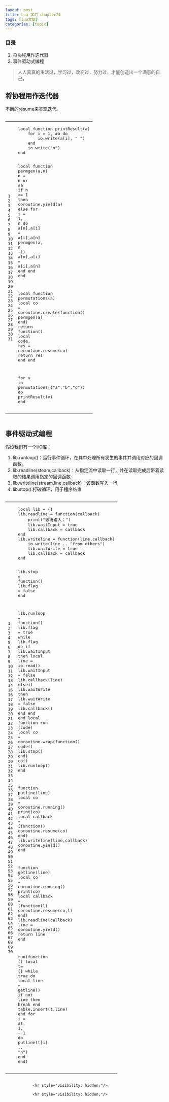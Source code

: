 ```yaml
---
layout: post
title: Lua 学习 chapter24  
tags: [lua文章]
categories: [topic]
---
```

<h3 id="目录">目录</h3>
<ol>
  <li>将协程用作迭代器</li>
  <li>事件驱动式编程</li>
</ol>

<blockquote>
  <p>人人真真的生活过，学习过，改变过，努力过，才能创造出一个满意的自己。</p>
</blockquote>

<h2 id="将协程用作迭代器">将协程用作迭代器</h2>

<p>不断的resume来实现迭代。</p>

<div class="language-lua highlighter-rouge"><div class="highlight"><pre class="highlight"><code><table class="rouge-table"><tbody><tr><td class="rouge-gutter gl"><pre class="lineno">1
2
3
4
5
6
7
8
9
10
11
12
13
14
15
16
17
18
19
20
21
22
23
24
25
26
27
28
29
30
31
</pre></td><td class="rouge-code"><pre><span class="kd">local</span> <span class="k">function</span> <span class="nf">printResult</span><span class="p">(</span><span class="n">a</span><span class="p">)</span>
    <span class="k">for</span> <span class="n">i</span> <span class="o">=</span> <span class="mi">1</span><span class="p">,</span> <span class="o">#</span><span class="n">a</span> <span class="k">do</span>
        <span class="nb">io.write</span><span class="p">(</span><span class="n">a</span><span class="p">[</span><span class="n">i</span><span class="p">],</span> <span class="s2">&#34; &#34;</span><span class="p">)</span>
    <span class="k">end</span>
    <span class="nb">io.write</span><span class="p">(</span><span class="s2">&#34;</span><span class="se">n</span><span class="s2">&#34;</span><span class="p">)</span>
<span class="k">end</span>

<span class="kd">local</span> <span class="k">function</span> <span class="nf">permgen</span><span class="p">(</span><span class="n">a</span><span class="p">,</span><span class="n">n</span><span class="p">)</span>
    <span class="n">n</span> <span class="o">=</span> <span class="n">n</span> <span class="ow">or</span> <span class="o">#</span><span class="n">a</span>
    <span class="k">if</span> <span class="n">n</span> <span class="o">&lt;=</span> <span class="mi">1</span> <span class="k">then</span>
        <span class="nb">coroutine.yield</span><span class="p">(</span><span class="n">a</span><span class="p">)</span>
    <span class="k">else</span>
        <span class="k">for</span> <span class="n">i</span> <span class="o">=</span> <span class="mi">1</span><span class="p">,</span> <span class="n">n</span> <span class="k">do</span>
            <span class="n">a</span><span class="p">[</span><span class="n">n</span><span class="p">],</span><span class="n">a</span><span class="p">[</span><span class="n">i</span><span class="p">]</span> <span class="o">=</span> <span class="n">a</span><span class="p">[</span><span class="n">i</span><span class="p">],</span><span class="n">a</span><span class="p">[</span><span class="n">n</span><span class="p">]</span>
            <span class="n">permgen</span><span class="p">(</span><span class="n">a</span><span class="p">,</span> <span class="n">n</span> <span class="o">-</span><span class="mi">1</span><span class="p">)</span>
            <span class="n">a</span><span class="p">[</span><span class="n">n</span><span class="p">],</span><span class="n">a</span><span class="p">[</span><span class="n">i</span><span class="p">]</span> <span class="o">=</span> <span class="n">a</span><span class="p">[</span><span class="n">i</span><span class="p">],</span><span class="n">a</span><span class="p">[</span><span class="n">n</span><span class="p">]</span>
        <span class="k">end</span>
    <span class="k">end</span>
<span class="k">end</span>

<span class="kd">local</span> <span class="k">function</span> <span class="nf">permutations</span><span class="p">(</span><span class="n">a</span><span class="p">)</span>
    <span class="kd">local</span> <span class="n">co</span> <span class="o">=</span> <span class="nb">coroutine.create</span><span class="p">(</span><span class="k">function</span><span class="p">()</span> <span class="n">permgen</span><span class="p">(</span><span class="n">a</span><span class="p">)</span> <span class="k">end</span><span class="p">)</span>
    <span class="k">return</span> <span class="k">function</span><span class="p">()</span>
        <span class="kd">local</span> <span class="n">code</span><span class="p">,</span> <span class="n">res</span> <span class="o">=</span> <span class="nb">coroutine.resume</span><span class="p">(</span><span class="n">co</span><span class="p">)</span>
        <span class="k">return</span> <span class="n">res</span>
    <span class="k">end</span>
<span class="k">end</span>

<span class="k">for</span> <span class="n">v</span> <span class="k">in</span> <span class="n">permutations</span><span class="p">({</span><span class="s2">&#34;a&#34;</span><span class="p">,</span><span class="s2">&#34;b&#34;</span><span class="p">,</span><span class="s2">&#34;c&#34;</span><span class="p">})</span> <span class="k">do</span>
    <span class="n">printResult</span><span class="p">(</span><span class="n">v</span><span class="p">)</span>
<span class="k">end</span>
</pre></td></tr></tbody></table></code></pre></div></div>

<h2 id="事件驱动式编程">事件驱动式编程</h2>

<p>假设我们有一个I/O库：</p>

<ol>
  <li>lib.runloop()：运行事件循环，在其中处理所有发生的事件并调用对应的回调函数。</li>
  <li>lib.readline(steam,callback)：从指定流中读取一行，并在读取完成后带着读取的结果调用指定的回调函数</li>
  <li>lib.writeline(stream,line,callback)：该函数写入一行</li>
  <li>lib.stop():打破循环，用于程序结束</li>
</ol>

<div class="language-lua highlighter-rouge"><div class="highlight"><pre class="highlight"><code><table class="rouge-table"><tbody><tr><td class="rouge-gutter gl"><pre class="lineno">1
2
3
4
5
6
7
8
9
10
11
12
13
14
15
16
17
18
19
20
21
22
23
24
25
26
27
28
29
30
31
32
33
34
35
36
37
38
39
40
41
42
43
44
45
46
47
48
49
50
51
52
53
54
55
56
57
58
59
60
61
62
63
64
65
66
67
68
69
70
</pre></td><td class="rouge-code"><pre><span class="kd">local</span> <span class="n">lib</span> <span class="o">=</span> <span class="p">{}</span>
<span class="n">lib</span><span class="p">.</span><span class="n">readline</span> <span class="o">=</span> <span class="k">function</span><span class="p">(</span><span class="n">callback</span><span class="p">)</span>
    <span class="nb">print</span><span class="p">(</span><span class="s2">&#34;等待输入：&#34;</span><span class="p">)</span>
    <span class="n">lib</span><span class="p">.</span><span class="n">waitInput</span> <span class="o">=</span> <span class="kc">true</span>
    <span class="n">lib</span><span class="p">.</span><span class="n">callback</span> <span class="o">=</span> <span class="n">callback</span>
<span class="k">end</span>
<span class="n">lib</span><span class="p">.</span><span class="n">writeline</span> <span class="o">=</span> <span class="k">function</span><span class="p">(</span><span class="n">line</span><span class="p">,</span><span class="n">callback</span><span class="p">)</span>
    <span class="nb">io.write</span><span class="p">(</span><span class="n">line</span> <span class="o">..</span> <span class="s2">&#34;from others&#34;</span><span class="p">)</span>
    <span class="n">lib</span><span class="p">.</span><span class="n">waitWrite</span> <span class="o">=</span> <span class="kc">true</span>
    <span class="n">lib</span><span class="p">.</span><span class="n">callback</span> <span class="o">=</span> <span class="n">callback</span>
<span class="k">end</span>

<span class="n">lib</span><span class="p">.</span><span class="n">stop</span> <span class="o">=</span> <span class="k">function</span><span class="p">()</span>
    <span class="n">lib</span><span class="p">.</span><span class="n">flag</span> <span class="o">=</span> <span class="kc">false</span>
<span class="k">end</span>

<span class="n">lib</span><span class="p">.</span><span class="n">runloop</span> <span class="o">=</span> <span class="k">function</span><span class="p">()</span>
    <span class="n">lib</span><span class="p">.</span><span class="n">flag</span> <span class="o">=</span> <span class="kc">true</span>
    <span class="k">while</span> <span class="n">lib</span><span class="p">.</span><span class="n">flag</span> <span class="k">do</span>
        <span class="k">if</span> <span class="n">lib</span><span class="p">.</span><span class="n">waitInput</span> <span class="k">then</span>
            <span class="kd">local</span> <span class="n">line</span> <span class="o">=</span> <span class="nb">io.read</span><span class="p">()</span>
            <span class="n">lib</span><span class="p">.</span><span class="n">waitInput</span> <span class="o">=</span> <span class="kc">false</span>
            <span class="n">lib</span><span class="p">.</span><span class="n">callback</span><span class="p">(</span><span class="n">line</span><span class="p">)</span>
        <span class="k">elseif</span> <span class="n">lib</span><span class="p">.</span><span class="n">waitWrite</span> <span class="k">then</span>
            <span class="n">lib</span><span class="p">.</span><span class="n">waitWrite</span> <span class="o">=</span> <span class="kc">false</span>
            <span class="n">lib</span><span class="p">.</span><span class="n">callback</span><span class="p">()</span>
        <span class="k">end</span>
    <span class="k">end</span>
<span class="k">end</span>
<span class="kd">local</span> <span class="k">function</span> <span class="nf">run</span> <span class="p">(</span><span class="n">code</span><span class="p">)</span>
    <span class="kd">local</span> <span class="n">co</span> <span class="o">=</span> <span class="nb">coroutine.wrap</span><span class="p">(</span><span class="k">function</span><span class="p">()</span>
        <span class="n">code</span><span class="p">()</span>
        <span class="n">lib</span><span class="p">.</span><span class="n">stop</span><span class="p">()</span>
    <span class="k">end</span><span class="p">)</span>
    <span class="n">co</span><span class="p">()</span>
    <span class="n">lib</span><span class="p">.</span><span class="n">runloop</span><span class="p">()</span>
<span class="k">end</span>

<span class="k">function</span> <span class="nf">putline</span><span class="p">(</span><span class="n">line</span><span class="p">)</span>
    <span class="kd">local</span> <span class="n">co</span> <span class="o">=</span> <span class="nb">coroutine.running</span><span class="p">()</span>
    <span class="nb">print</span><span class="p">(</span><span class="n">co</span><span class="p">)</span>
    <span class="kd">local</span> <span class="n">callback</span> <span class="o">=</span> <span class="p">(</span><span class="k">function</span><span class="p">()</span> <span class="nb">coroutine.resume</span><span class="p">(</span><span class="n">co</span><span class="p">)</span> <span class="k">end</span><span class="p">)</span>
    <span class="n">lib</span><span class="p">.</span><span class="n">writeline</span><span class="p">(</span><span class="n">line</span><span class="p">,</span><span class="n">callback</span><span class="p">)</span>
    <span class="nb">coroutine.yield</span><span class="p">()</span>
<span class="k">end</span>

<span class="k">function</span> <span class="nf">getline</span><span class="p">(</span><span class="n">line</span><span class="p">)</span>
    <span class="kd">local</span> <span class="n">co</span> <span class="o">=</span> <span class="nb">coroutine.running</span><span class="p">()</span>
    <span class="nb">print</span><span class="p">(</span><span class="n">co</span><span class="p">)</span>
    <span class="kd">local</span> <span class="n">callback</span> <span class="o">=</span> <span class="p">(</span><span class="k">function</span><span class="p">(</span><span class="n">l</span><span class="p">)</span>
        <span class="nb">coroutine.resume</span><span class="p">(</span><span class="n">co</span><span class="p">,</span><span class="n">l</span><span class="p">)</span>
    <span class="k">end</span><span class="p">)</span>
    <span class="n">lib</span><span class="p">.</span><span class="n">readline</span><span class="p">(</span><span class="n">callback</span><span class="p">)</span>
    <span class="n">line</span> <span class="o">=</span> <span class="nb">coroutine.yield</span><span class="p">()</span>
    <span class="k">return</span> <span class="n">line</span>
<span class="k">end</span>

<span class="n">run</span><span class="p">(</span><span class="k">function</span> <span class="p">()</span>
    <span class="kd">local</span> <span class="n">t</span><span class="o">=</span> <span class="p">{}</span>
    <span class="k">while</span> <span class="kc">true</span> <span class="k">do</span>
        <span class="kd">local</span> <span class="n">line</span> <span class="o">=</span> <span class="n">getline</span><span class="p">()</span>
        <span class="k">if</span> <span class="ow">not</span> <span class="n">line</span> <span class="k">then</span>
            <span class="k">break</span>
        <span class="k">end</span>
        <span class="nb">table.insert</span><span class="p">(</span><span class="n">t</span><span class="p">,</span><span class="n">line</span><span class="p">)</span>
    <span class="k">end</span>
    <span class="k">for</span> <span class="n">i</span> <span class="o">=</span> <span class="o">#</span><span class="n">t</span><span class="p">,</span> <span class="mi">1</span><span class="p">,</span> <span class="o">-</span> <span class="mi">1</span> <span class="k">do</span>
        <span class="n">putline</span><span class="p">(</span><span class="n">t</span><span class="p">[</span><span class="n">i</span><span class="p">]</span> <span class="o">..</span> <span class="s2">&#34;</span><span class="se">n</span><span class="s2">&#34;</span><span class="p">)</span>
    <span class="k">end</span>
<span class="k">end</span><span class="p">)</span>
</pre></td></tr></tbody></table></code></pre></div></div>


                <hr style="visibility: hidden;"/>
                
                <hr style="visibility: hidden;"/>